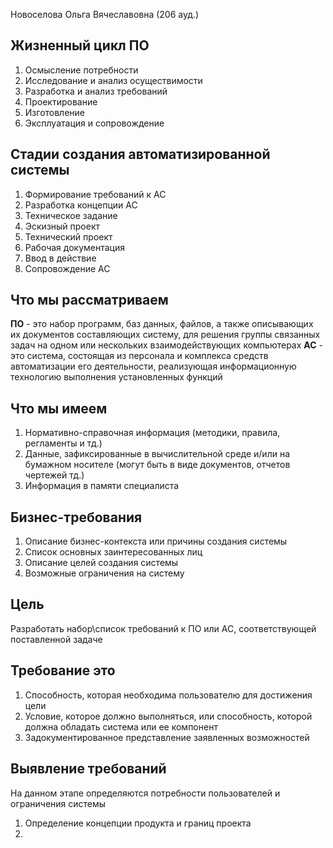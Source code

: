 Новоселова Ольга Вячеславовна  (206 ауд.)
## Жизненный цикл ПО
1. Осмысление потребности
2. Исследование и анализ осуществимости
3. Разработка и анализ требований
4. Проектирование
5. Изготовление
6. Эксплуатация и сопровождение
## Стадии создания автоматизированной системы
1. Формирование требований к АС
2. Разработка концепции АС
3. Техническое задание
4. Эскизный проект
5. Технический проект
6. Рабочая документация
7. Ввод в действие
8. Сопровождение АС

## Что мы рассматриваем
**ПО** - это набор программ, баз данных, файлов, а также описывающих их документов составляющих систему, для решения группы связанных задач на одном или нескольких взаимодействующих компьютерах
**АС** - это система, состоящая из персонала и комплекса средств автоматизации его деятельности, реализующая информационную технологию выполнения установленных функций
## Что мы имеем
1. Нормативно-справочная информация (методики, правила, регламенты и тд.)
2. Данные, зафиксированные в вычислительной среде и/или на бумажном носителе (могут быть в виде документов, отчетов чертежей тд.)
3. Информация в памяти специалиста
## Бизнес-требования
1. Описание бизнес-контекста или причины создания системы
2. Список основных заинтересованных лиц
3. Описание целей создания системы
4. Возможные ограничения на систему
## Цель
Разработать набор\список требований к ПО или АС, соответствующей поставленной задаче
## Требование это
1. Способность, которая необходима пользователю для достижения цели
2. Условие, которое должно выполняться, или способность, которой должна обладать система или ее компонент
3. Задокументированное представление заявленных возможностей
## Выявление требований
На данном этапе определяются потребности пользователей и ограничения системы
1. Определение концепции продукта и границ проекта
2. 